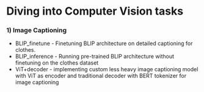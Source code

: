 # Diving into Computer Vision tasks
### 1) Image Captioning   
- BLIP_finetune - Finetuning BLIP architecture on detailed captioning for clothes.  
- BLIP_inference - Running pre-trained BLIP architecture without finetuning on the clothes dataset  
- ViT+decoder - implementing custom less heavy image captioning model with ViT as encoder and traditional decoder with BERT tokenizer for image captioning
